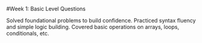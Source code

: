 #Week 1: Basic Level Questions

Solved foundational problems to build confidence.
Practiced syntax fluency and simple logic building.
Covered basic operations on arrays, loops, conditionals, etc.
